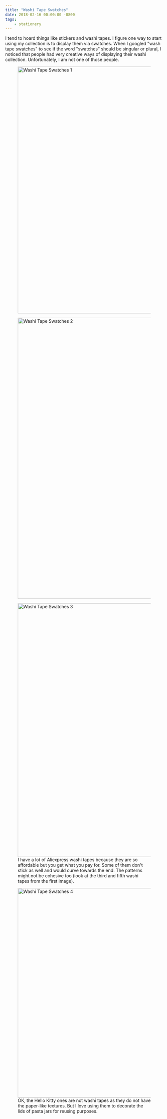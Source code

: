```yaml
---
title: "Washi Tape Swatches"
date: 2018-02-16 00:00:00 -0800
tags:
    - stationery
---
```


I tend to hoard things like stickers and washi tapes. I figure one way to start using my collection is to display them via swatches. When I googled "wash tape swatches" to see if the word "swatches" should be singular or plural, I noticed that people had very creative ways of displaying their washi collection. Unfortunately, I am not one of those people.

<figure>
    <img src="https://i.imgur.com/qzmSMSt.jpg" alt="Washi Tape Swatches 1" width="524" height="784" />
</figure>

<figure>
    <img src="https://i.imgur.com/D3Rbcuy.png" alt="Washi Tape Swatches 2" width="524" height="893" />
</figure>

<figure>
    <img src="https://i.imgur.com/rwL1OVg.jpg" alt="Washi Tape Swatches 3" width="524" height="806" />
    <figcaption>I have a lot of Aliexpress washi tapes because they are so affordable but you get what you pay for. Some of them don't stick as well and would curve towards the end. The patterns might not be cohesive too (look at the third and fifth washi tapes from the first image).</figcaption>
</figure>

<figure>
    <img src="https://i.imgur.com/Zuuf8mk.png" alt="Washi Tape Swatches 4" width="524" height="666" />
    <figcaption>OK, the Hello Kitty ones are not washi tapes as they do not have the paper-like textures. But I love using them to decorate the lids of pasta jars for reusing purposes.</figcaption>
</figure>
